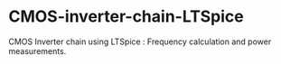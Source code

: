# CMOS-inverter-chain-LTSpice
CMOS Inverter chain using LTSpice : Frequency calculation and power measurements.
